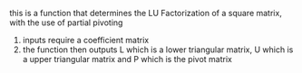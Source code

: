 this is a function that determines the LU Factorization of a square matrix, with the use of partial pivoting 
1. inputs require a coefficient matrix
2. the function then outputs L which is a lower triangular matrix, U which is a upper triangular matrix and P which is the pivot matrix 
